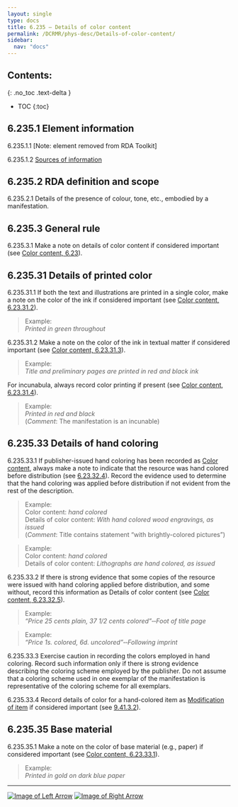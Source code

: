 ```yaml
---
layout: single
type: docs
title: 6.235 — Details of color content
permalink: /DCRMR/phys-desc/Details-of-color-content/
sidebar:
  nav: "docs"
---
```


## Contents:
{: .no_toc .text-delta }

- TOC
{:toc}

## 6.235.1 Element information

<a name="6.235.1.1">6.235.1.1</a> [Note: element removed from RDA Toolkit]

<a name="6.235.1.2">6.235.1.2</a> [Sources of information](/DCRMR/phys-desc/#6011-sources-of-information) 

## 6.235.2 RDA definition and scope

<a name="6.235.2.1">6.235.2.1</a> Details of the presence of colour, tone, etc., embodied by a manifestation.

## 6.235.3 General rule

<a name="6.235.3.1">6.235.3.1</a> Make a note on details of color content if considered important (see [Color content, 6.23](/DCRMR/phys-desc/Color-content/)).

## 6.235.31 Details of printed color

<a name="6.235.31.1">6.235.31.1</a> If both the text and illustrations are printed in a single color, make a note on the color of the ink if considered important (see [Color content, 6.23.31.2](/DCRMR/phys-desc/Color-content/#6.23.31.2)).

>Example:  
><CITE>Printed in green throughout</CITE>

<a name="6.235.31.2">6.235.31.2</a> Make a note on the color of the ink in textual matter if considered important (see [Color content, 6.23.31.3](/DCRMR/phys-desc/Color-content/#6.23.31.3)).

>Example:  
><CITE>Title and preliminary pages are printed in red and black ink</CITE>

For incunabula, always record color printing if present (see [Color content, 6.23.31.4](/DCRMR/phys-desc/Color-content/#6.23.31.4)).

>Example:  
><CITE>Printed in red and black</CITE>  
>(*Comment*: The manifestation is an incunable)

## 6.235.33 Details of hand coloring

<a name="6.235.33.1">6.235.33.1</a> If publisher-issued hand coloring has been recorded as [Color content](/DCRMR/phys-desc/Color-content/), always make a note to indicate that the resource was hand colored before distribution (see [6.23.32.4](/DCRMR/phys-desc/Color-content/#6.23.32.4)). Record the evidence used to determine that the hand coloring was applied before distribution if not evident from the rest of the description.

>Example:  
>Color content: <CITE>hand colored</CITE>  
>Details of color content: <CITE>With hand colored wood engravings, as issued</CITE>  
>(*Comment*: Title contains statement “with brightly-colored pictures”)

>Example:  
>Color content: <CITE>hand colored</CITE>  
>Details of color content: <CITE>Lithographs are hand colored, as issued</CITE>  

<a name="6.235.33.2">6.235.33.2</a> If there is strong evidence that some copies of the resource were issued with hand coloring applied before distribution, and some without, record this information as Details of color content (see [Color content, 6.23.32.5](/DCRMR/phys-desc/Color-content/#6.23.32.5)).

>Example:  
><CITE>“Price 25 cents plain, 37 1/2 cents colored”&#8208;&#8208;Foot of title page</CITE>  

>Example:  
><CITE>“Price 1s. colored, 6d. uncolored”&#8208;&#8208;Following imprint</CITE> 

<a name="6.235.33.3">6.235.33.3</a> Exercise caution in recording the colors employed in hand coloring. Record such information only if there is strong evidence describing the coloring scheme employed by the publisher. Do not assume that a coloring scheme used in one exemplar of the manifestation is representative of the coloring scheme for all exemplars. 

<a name="6.235.33.4">6.235.33.4</a> Record details of color for a hand-colored item as [Modification of item](/DCRMR/additional-notes/Modification-of-item/) if considered important (see [9.41.3.2](/DCRMR/additional-notes/Modification-of-item/#9.41.3.2)).

## 6.235.35 Base material

<a name="6.235.35.1">6.235.35.1</a> Make a note on the color of base material (e.g., paper) if considered important (see [Color content, 6.23.33.1](/DCRMR/phys-desc/Color-content/#6.23.33.1)).

>Example:  
><CITE>Printed in gold on dark blue paper</CITE>  

---

[![Image of Left Arrow](https://rbms-bsc.github.io/DCRMR/assets/pictures/navigation/Arrow_Left.png "6.23 — Color content")](/DCRMR/phys-desc/Color-content/) [![Image of Right Arrow](https://rbms-bsc.github.io/DCRMR/assets/pictures/navigation/Arrow_Right.png "6.24 — Dimensions")](/DCRMR/phys-desc/Dimensions/)
